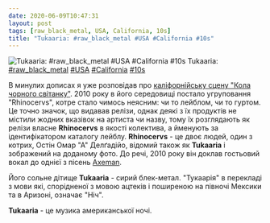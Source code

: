 ```yaml
---
date: 2020-06-09T10:47:31
layout: post
tags: [raw_black_metal, USA, California, 10s]
title: "Tukaaria: #raw_black_metal #USA #California #10s"
---
```

![Tukaaria: #raw_black_metal #USA #California #10s](https://res.cloudinary.com/vast-space-unexplored/image/upload/q_auto,dpr_auto,w_auto/photos/photo_989_09-06-2020_10-47-31.jpg)
Tukaaria: [#raw_black_metal](/tags/#raw_black_metal) [#USA](/tags/#USA) [#California](/tags/#California) [#10s](/tags/#10s)

В минулих дописах я уже розповідав про [каліфорнійську сцену &quot;Кола чорного світанку&quot;](/2020-03-10-kuxan-suum--depressive-black-metal-atmospheric-black-metal). 2010 року в його середовищі постало угруповання &quot;Rhinocervs&quot;, котре стало чимось неясним: чи то лейблом, чи то гуртом. Це точно значок, що видавав релізи, однак деякі з їх продуктів не містили жодних вказівок на артиста чи назву, тому їх розглядають як релізи власне **Rhinocervs** в якості колектива, а йменують за ідентифікатором каталогу лейблу. **Rhinocervs** - це двоє людей, один з котрих, Остін Омар &quot;А&quot; Делґадійо, відомий також як **Tukaaria** і зображений на доданому фото. До речі, 2010 року він доклав гостьовий вокал до однієї з пісень [Axeman](/2020-04-09-axeman--old-school-black-metal-blackened-crust-usa).

Його сольне дітище **Tukaaria** - сирий блек-метал. &quot;Тукаарія&quot; в перекладі з мови які, спорідненої з мовою ацтеків і поширеною на півночі Мексики та в Аризоні, означає &quot;Ніч&quot;.

**Tukaaria** - це музика американської ночі.